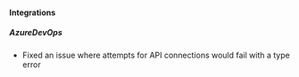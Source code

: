 
#### Integrations

##### AzureDevOps

- Fixed an issue where attempts for API connections would fail with a type error
